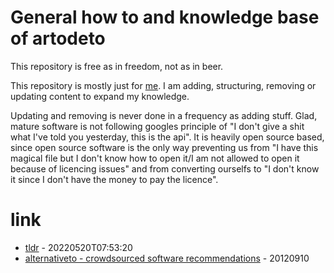 # General how to and knowledge base of artodeto

This repository is free as in freedom, not as in beer.

This repository is mostly just for [me](https://stev.leibelt.de). I am adding, structuring, removing or updating content to expand my knowledge.

Updating and removing is never done in a frequency as adding stuff. Glad, mature software is not following googles principle of "I don't give a shit what I've told you yesterday, this is the api". It is heavily open source based, since open source software is the only way preventing us from "I have this magical file but I don't know how to open it/I am not allowed to open it because of licencing issues" and from converting ourselfs to "I don't know it since I don't have the money to pay the licence".

# link

* [tldr](https://tldr.sh/) - 20220520T07:53:20
* [alternativeto - crowdsourced software recommendations](http://alternativeto.net/) - 20120910
